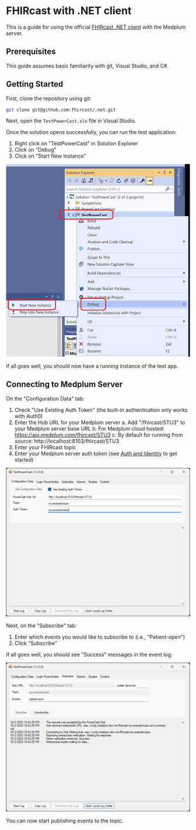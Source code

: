# FHIRcast with .NET client

This is a guide for using the official [FHIRcast .NET client](https://github.com/fhircast/.net) with the Medplum server.

## Prerequisites

This guide assumes basic familiarity with git, Visual Studio, and C#.

## Getting Started

First, clone the repository using git:

```bash
git clone git@github.com:fhircast/.net.git
```

Next, open the `TestPowerCast.sln` file in Visual Studio.

Once the solution opens successfully, you can run the test application:

1. Right click on "TestPowerCast" in Solution Explorer
2. Click on "Debug"
3. Click on "Start New Instance"

![Run the TestPowerCast app](./run-powercast-example.png)

If all goes well, you should now have a running instance of the test app.

## Connecting to Medplum Server

On the "Configuration Data" tab:

1. Check "Use Existing Auth Token" (the built-in authentication only works with Auth0)
2. Enter the Hub URL for your Medplum server
   a. Add "/fhircast/STU3" to your Medplum server base URL
   b. For Medplum cloud hosted: https://api.medplum.com/fhircast/STU3
   c. By default for running from source: http://localhost:8103/fhircast/STU3
3. Enter your FHIRcast topic
4. Enter your Medplum server auth token (see [Auth and Identity](http://localhost:3000/docs/auth) to get started)

![TestPowerCast Configuration Data](./testpowercast-configuration-data.png)

Next, on the "Subscribe" tab:

1. Enter which events you would like to subscribe to (i.e., "Patient-open")
2. Click "Subscribe"

If all goes well, you should see "Success" messages in the event log:

![TestPowerCast Subscribe](./testpowercast-subscribe.png)

You can now start publishing events to the topic.
